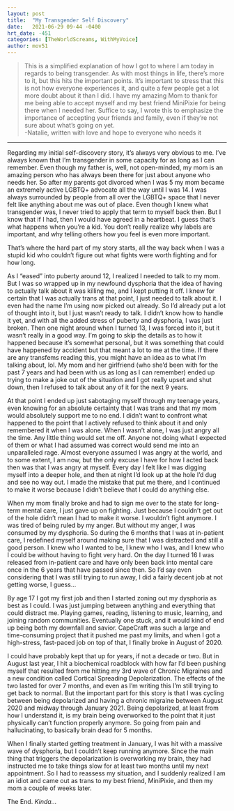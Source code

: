 ```yaml
---
layout: post
title:  "My Transgender Self Discovery"
date:   2021-06-29 09-44 -0400
hrt_date: -451
categories: [TheWorldScreams, WithMyVoice]
author: mov51
---
```

> This is a simplified explanation of how I got to where I am today in regards to being transgender. As with most things in life, there’s more to it, but this hits the important points. It’s important to stress that this is not how everyone experiences it, and quite a few people get a lot more doubt about it than I did. I have my amazing Mom to thank for me being able to accept myself and my best friend MiniPixie for being there when I needed her. Suffice to say, I wrote this to emphasize the importance of accepting your friends and family, even if they’re not sure about what’s going on yet.  
-Natalie, written with love and hope to everyone who needs it

***
Regarding my initial self-discovery story, it’s always very obvious to me. I’ve always known that I’m transgender in some capacity for as long as I can remember. Even though my father is, well, not open-minded, my mom is an amazing person who has always been there for just about anyone who needs her. So after my parents got divorced when I was 5 my mom became an extremely active LGBTQ+ advocate all the way until I was 14. I was always surrounded by people from all over the LGBTQ+ space that I never felt like anything about me was out of place. Even though I knew what transgender was, I never tried to apply that term to myself back then. But I know that if I had, then I would have agreed in a heartbeat. I guess that’s what happens when you’re a kid. You don’t really realize why labels are important, and why telling others how you feel is even more important.  

That’s where the hard part of my story starts, all the way back when I was a stupid kid who couldn’t figure out what fights were worth fighting and for how long.  

As I “eased” into puberty around 12, I realized I needed to talk to my mom. But I was so wrapped up in my newfound dysphoria that the idea of having to actually talk about it was killing me, and I kept putting it off. I knew for certain that I was actually trans at that point, I just needed to talk about it. I even had the name I’m using now picked out already. So I’d already put a lot of thought into it, but I just wasn’t ready to talk. I didn’t know how to handle it yet, and with all the added stress of puberty and dysphoria, I was just broken.
Then one night around when I turned 13, I was forced into it, but it wasn’t really in a good way. I’m going to skip the details as to how it happened because it’s somewhat personal, but it was something that could have happened by accident but that meant a lot to me at the time. If there are any transfems reading this, you might have an idea as to what I’m talking about, lol. My mom and her girlfriend (who she’d been with for the past 7 years and had been with us as long as I can remember) ended up trying to make a joke out of the situation and I got really upset and shut down, then I refused to talk about any of it for the next 9 years.  

At that point I ended up just sabotaging myself through my teenage years, even knowing for an absolute certainty that I was trans and that my mom would absolutely support me to no end. I didn’t want to confront what happened to the point that I actively refused to think about it and only remembered it when I was alone. When I wasn’t alone, I was just angry all the time. Any little thing would set me off. Anyone not doing what I expected of them or what I had assumed was correct would send me into an unparalleled rage. Almost everyone assumed I was angry at the world, and to some extent, I am now, but the only excuse I have for how I acted back then was that I was angry at myself. Every day I felt like I was digging myself into a deeper hole, and then at night I’d look up at the hole I’d dug and see no way out. I made the mistake that put me there, and I continued to make it worse because I didn’t believe that I could do anything else.   

When my mom finally broke and had to sign me over to the state for long-term mental care, I just gave up on fighting. Just because I couldn’t get out of the hole didn’t mean I had to make it worse. I wouldn’t fight anymore. I was tired of being ruled by my anger. But without my anger, I was consumed by my dysphoria. So during the 6 months that I was at in-patient care, I redefined myself around making sure that I was distracted and still a good person. I knew who I wanted to be, I knew who I was, and I knew who I could be without having to fight very hard. On the day I turned 16 I was released from in-patient care and have only been back into mental care once in the 6 years that have passed since then. So I’d say even considering that I was still trying to run away, I did a fairly decent job at not getting worse, I guess...  

By age 17 I got my first job and then I started zoning out my dysphoria as best as I could. I was just jumping between anything and everything that could distract me. Playing games, reading, listening to music, learning, and joining random communities. Eventually one stuck, and it would kind of end up being both my downfall and savior. CapeCraft was such a large and time-consuming project that it pushed me past my limits, and when I got a high-stress, fast-paced job on top of that, I finally broke in August of 2020.  

I could have probably kept that up for years, if not a decade or two. But in August last year, I hit a biochemical roadblock with how far I’d been pushing myself that resulted from me hitting my 3rd wave of Chronic Migraines and a new condition called Cortical Spreading Depolarization. The effects of the two lasted for over 7 months, and even as I’m writing this I’m still trying to get back to normal. But the important part for this story is that I was cycling between being depolarized and having a chronic migraine between August 2020 and midway through January 2021. Being depolarized, at least from how I understand it, is my brain being overworked to the point that it just physically can’t function properly anymore. So going from pain and hallucinating, to basically brain dead for 5 months.  

When I finally started getting treatment in January, I was hit with a massive wave of dysphoria, but I couldn’t keep running anymore. Since the main thing that triggers the depolarization is overworking my brain, they had instructed me to take things slow for at least two months until my next appointment. So I had to reassess my situation, and I suddenly realized I am an idiot and came out as trans to my best friend, MiniPixie, and then my mom a couple of weeks later.  

The End. *Kinda...*